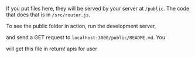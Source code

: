 If you put files here, they will be served by your server at
`/public`. The code that does that is in `/src/router.js`.

To see the public folder in action, run the development server,

and send a GET request to `localhost:3000/public/README.md`. You

will get this file in return!
apis for user
